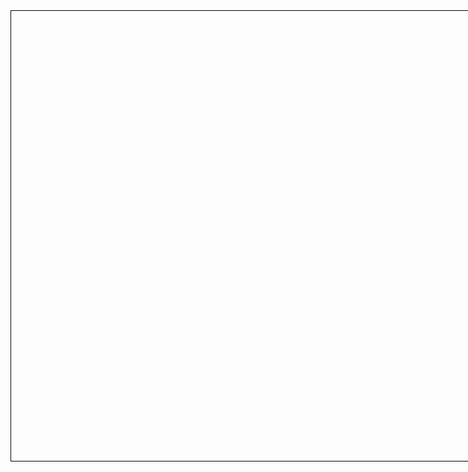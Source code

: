 <style>

.canvas {
  width: 1280px;
  height: 720px;
  border: 1px solid black;
}

</style>

<div class="canvas" id="diagram"></div>

<script>
import { AVFParser } from "https://lively-kernel.org/voices/parsing-data/avf-parser.js"
import { Diagram } from "https://lively-kernel.org/lively4/BP2019RH1/prototypes/display-exploration/diagram.js"

let diagramDiv = lively.query(this, "#diagram")

AVFParser.loadCompressedIndividualsWithKeysFromFile().then(data => {
  let diagram = new Diagram(diagramDiv, 3, data)
})

""
</script>
